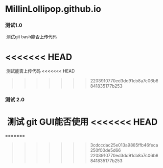 # MillinLollipop.github.io





### 测试1.0 

​	测试git bash能否上传代码

<<<<<<< HEAD
=======
​	测试能否上传代码
<<<<<<< HEAD
>>>>>>> 2203910770ed3dd91cb8a7c06b8841835177b253





### 测试 2.0

​	测试 git GUI能否使用
<<<<<<< HEAD
=======
=======
>>>>>>> 3cdccdac25e013a9885ffb46feca250f00de5d66
>>>>>>> 2203910770ed3dd91cb8a7c06b8841835177b253
